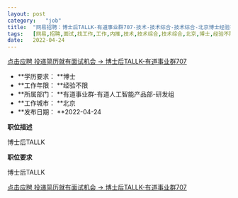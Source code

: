 ```yaml
---
layout:	post
category:	"job"
title:	"网易招聘：博士后TALLK-有道事业群707-技术-技术综合-技术综合-北京博士经验不限"
tags:	[网易,招聘,面试,找工作,工作,内推,技术,技术综合,技术综合,北京,博士,经验不限]
date:	2022-04-24
---
```


[点击应聘 投递简历就有面试机会 ->  博士后TALLK-有道事业群707](http://mobile.bole.netease.com/bole/boleDetail?id=39858&employeeId=346f03c3cda5f04c&key=all)



- **学历要求： **博士
- **工作年限： **经验不限
- **所属部门： **有道事业群-有道人工智能产品部-研发组
- **工作城市： **北京
- **发布日期： **2022-04-24



**职位描述**

博士后TALLK



**职位要求**

博士后TALLK



[点击应聘 投递简历就有面试机会 ->  博士后TALLK-有道事业群707](http://mobile.bole.netease.com/bole/boleDetail?id=39858&employeeId=346f03c3cda5f04c&key=all)